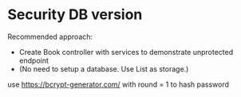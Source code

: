 # Security DB version

Recommended approach:

 * Create Book controller with services to demonstrate unprotected endpoint
 * (No need to setup a database. Use List as storage.)

use https://bcrypt-generator.com/ with round = 1 to hash password

